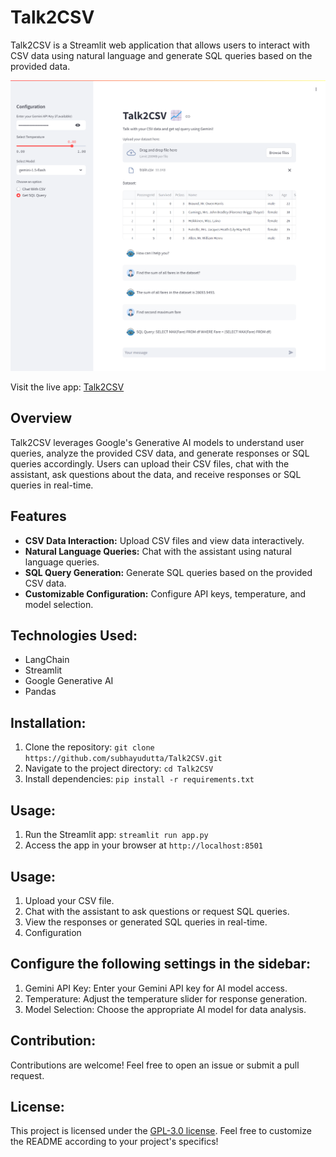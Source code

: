 # Talk2CSV

Talk2CSV is a Streamlit web application that allows users to interact with CSV data using natural language and generate SQL queries based on the provided data.

![Talk2CSV Screenshot](./talk2csv_screenshot.png)

Visit the live app: [Talk2CSV](https://talk2csv-rjmlop3kpjirck4uajxdaq.streamlit.app/)

## Overview

Talk2CSV leverages Google's Generative AI models to understand user queries, analyze the provided CSV data, and generate responses or SQL queries accordingly. Users can upload their CSV files, chat with the assistant, ask questions about the data, and receive responses or SQL queries in real-time.

## Features

- **CSV Data Interaction:** Upload CSV files and view data interactively.
- **Natural Language Queries:** Chat with the assistant using natural language queries.
- **SQL Query Generation:** Generate SQL queries based on the provided CSV data.
- **Customizable Configuration:** Configure API keys, temperature, and model selection.

## Technologies Used:
- LangChain
- Streamlit
- Google Generative AI
- Pandas

## Installation:
1. Clone the repository: `git clone https://github.com/subhayudutta/Talk2CSV.git`
2. Navigate to the project directory: `cd Talk2CSV`
3. Install dependencies: `pip install -r requirements.txt`

## Usage:
1. Run the Streamlit app: `streamlit run app.py`
2. Access the app in your browser at `http://localhost:8501`

## Usage:
1. Upload your CSV file.
2. Chat with the assistant to ask questions or request SQL queries.
3. View the responses or generated SQL queries in real-time.
4. Configuration

## Configure the following settings in the sidebar:
1. Gemini API Key: Enter your Gemini API key for AI model access.
2. Temperature: Adjust the temperature slider for response generation.
3. Model Selection: Choose the appropriate AI model for data analysis.

## Contribution:
Contributions are welcome! Feel free to open an issue or submit a pull request.

## License:
This project is licensed under the [GPL-3.0 license](LICENSE).
Feel free to customize the README according to your project's specifics!

